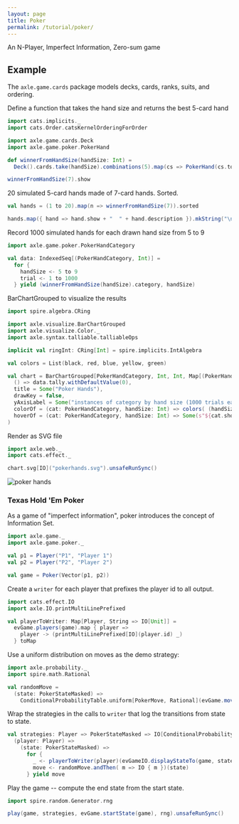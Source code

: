 ```yaml
---
layout: page
title: Poker
permalink: /tutorial/poker/
---
```


An N-Player, Imperfect Information, Zero-sum game

## Example

The `axle.game.cards` package models decks, cards, ranks, suits, and ordering.

Define a function that takes the hand size and returns the best 5-card hand

```scala mdoc
import cats.implicits._
import cats.Order.catsKernelOrderingForOrder

import axle.game.cards.Deck
import axle.game.poker.PokerHand

def winnerFromHandSize(handSize: Int) =
  Deck().cards.take(handSize).combinations(5).map(cs => PokerHand(cs.toVector)).toList.max

winnerFromHandSize(7).show
```

20 simulated 5-card hands made of 7-card hands.  Sorted.

```scala mdoc
val hands = (1 to 20).map(n => winnerFromHandSize(7)).sorted

hands.map({ hand => hand.show + "  " + hand.description }).mkString("\n")
```

Record 1000 simulated hands for each drawn hand size from 5 to 9

```scala mdoc
import axle.game.poker.PokerHandCategory

val data: IndexedSeq[(PokerHandCategory, Int)] =
  for {
    handSize <- 5 to 9
    trial <- 1 to 1000
  } yield (winnerFromHandSize(handSize).category, handSize)
```

BarChartGrouped to visualize the results

```scala mdoc
import spire.algebra.CRing

import axle.visualize.BarChartGrouped
import axle.visualize.Color._
import axle.syntax.talliable.talliableOps

implicit val ringInt: CRing[Int] = spire.implicits.IntAlgebra

val colors = List(black, red, blue, yellow, green)

val chart = BarChartGrouped[PokerHandCategory, Int, Int, Map[(PokerHandCategory, Int), Int], String](
  () => data.tally.withDefaultValue(0),
  title = Some("Poker Hands"),
  drawKey = false,
  yAxisLabel = Some("instances of category by hand size (1000 trials each)"),
  colorOf = (cat: PokerHandCategory, handSize: Int) => colors( (handSize - 5) % colors.size),
  hoverOf = (cat: PokerHandCategory, handSize: Int) => Some(s"${cat.show} from $handSize")
)
```

Render as SVG file

```scala mdoc
import axle.web._
import cats.effect._

chart.svg[IO]("pokerhands.svg").unsafeRunSync()
```

![poker hands](/tutorial/images/pokerhands.svg)

### Texas Hold 'Em Poker

As a game of "imperfect information", poker introduces the concept of Information Set.

```scala mdoc
import axle.game._
import axle.game.poker._

val p1 = Player("P1", "Player 1")
val p2 = Player("P2", "Player 2")

val game = Poker(Vector(p1, p2))
```

Create a `writer` for each player that prefixes the player id to all output.

```scala mdoc
import cats.effect.IO
import axle.IO.printMultiLinePrefixed

val playerToWriter: Map[Player, String => IO[Unit]] =
  evGame.players(game).map { player =>
    player -> (printMultiLinePrefixed[IO](player.id) _)
  } toMap
```

Use a uniform distribution on moves as the demo strategy:

```scala mdoc
import axle.probability._
import spire.math.Rational

val randomMove =
  (state: PokerStateMasked) =>
    ConditionalProbabilityTable.uniform[PokerMove, Rational](evGame.moves(game, state))
```

Wrap the strategies in the calls to `writer` that log the transitions from state to state.

```scala mdoc
val strategies: Player => PokerStateMasked => IO[ConditionalProbabilityTable[PokerMove, Rational]] = 
  (player: Player) =>
    (state: PokerStateMasked) =>
      for {
        _ <- playerToWriter(player)(evGameIO.displayStateTo(game, state, player))
        move <- randomMove.andThen( m => IO { m })(state)
      } yield move
```

Play the game -- compute the end state from the start state.

```scala mdoc
import spire.random.Generator.rng

play(game, strategies, evGame.startState(game), rng).unsafeRunSync()
```
